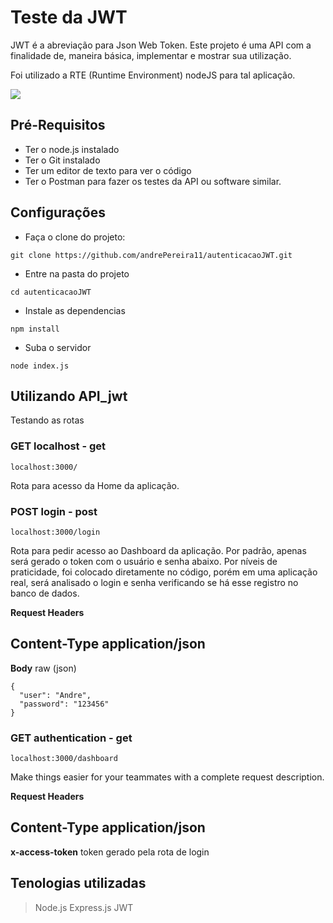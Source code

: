 # Teste da JWT 

JWT é a abreviação para Json Web Token. Este projeto é uma API com a finalidade de, maneira básica, implementar e mostrar sua utilização. 

Foi utilizado a RTE (Runtime Environment) nodeJS para tal aplicação.

<img src="https://img.shields.io/static/v1?label=npm&message=v7.0.2&color=FFDC28&style=for-the-badge&logo=ghost"/>

## Pré-Requisitos

 - Ter o node.js instalado
 - Ter o Git instalado
 - Ter um editor de texto para ver o código
 - Ter o Postman para fazer os testes da API ou software similar.

## Configurações
- Faça o clone do projeto:
```
git clone https://github.com/andrePereira11/autenticacaoJWT.git
```
- Entre na pasta do projeto
```
cd autenticacaoJWT
```

- Instale as dependencias
```
npm install
```

- Suba o servidor
```
node index.js
```


## Utilizando API_jwt
Testando as rotas

### GET localhost - get
```
localhost:3000/
```
Rota para acesso da Home da aplicação. 

### POST login - post
```
localhost:3000/login
```
Rota para pedir acesso ao Dashboard da aplicação. Por padrão, apenas será gerado o token com o usuário e senha abaixo. Por níveis de praticidade, foi colocado diretamente no código, porém em uma aplicação real, será analisado o login e senha verificando se há esse registro no banco de dados.

**Request Headers**

**Content-Type**          application/json
---
**Body** raw (json)
```
{
  "user": "Andre",
  "password": "123456"
}
```

### GET authentication - get
```
localhost:3000/dashboard
```
Make things easier for your teammates with a complete request description.

**Request Headers**

**Content-Type**           application/json
---
**x-access-token**         token gerado pela rota de login

## Tenologias utilizadas

> Node.js
> Express.js
> JWT
